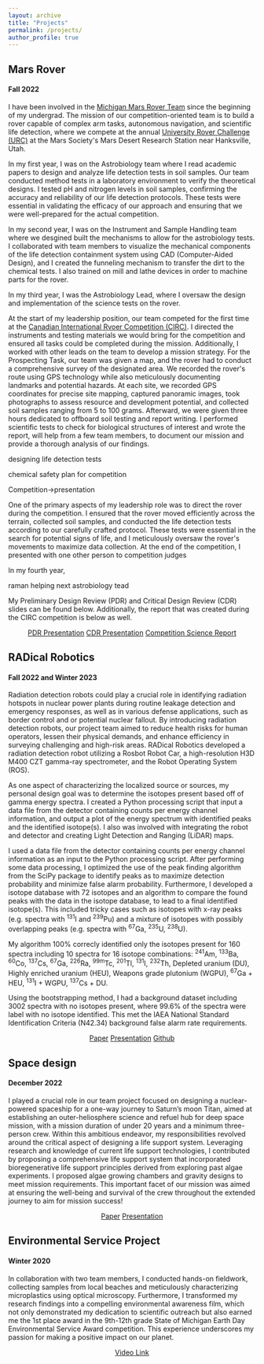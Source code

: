 ```yaml
---
layout: archive
title: "Projects"
permalink: /projects/
author_profile: true
---
```


## Mars Rover
#### Fall 2022 

I have been involved in the [Michigan Mars Rover Team](https://mrover.org) since the beginning of my undergrad. The mission of our competition-oriented team is to build a rover capable of complex arm tasks, autonomous navigation, and scientific life detection, where we compete at the annual [University Rover Challenge (URC)](https://urc.marssociety.org) at the Mars Society's Mars Desert Research Station near Hanksville, Utah.

In my first year, I was on the Astrobiology team where I read academic papers to design and analyze life detection tests in soil samples. Our team conducted method tests in a laboratory environment to verify the theoretical designs. I tested pH and nitrogen levels in soil samples, confirming the accuracy and reliability of our life detection protocols. These tests were essential in validating the efficacy of our approach and ensuring that we were well-prepared for the actual competition.

In my second year, I was on the Instrument and Sample Handling team where we desgined built the mechanisms to allow for the astrobiology tests. I collaborated with team members to visualize the mechanical components of the life detection containment system using CAD (Computer-Aided Design), and I created the funneling mechanism to transfer the dirt to the chemical tests. I also trained on mill and lathe devices in order to machine parts for the rover.

In my third year, I was the Astrobiology Lead, where I oversaw the design and implementation of the science tests on the rover. 

At the start of my leadership position, our team competed for the first time at the [Canadian International Rvoer Competition (CIRC)](https://circ.cstag.ca). I directed the instruments and testing materials we would bring for the competition and ensured all tasks could be completed during the mission. Additionally, I worked with other leads on the team to develop a mission strategy. For the Prospecting Task, our team was given a map, and the rover had to conduct a comprehensive survey of the designated area. We recorded the rover's route using GPS technology while also meticulously documenting landmarks and potential hazards. At each site, we recorded GPS coordinates for precise site mapping, captured panoramic images, took photographs to assess resource and development potential, and collected soil samples ranging from 5 to 100 grams. Afterward, we were given three hours dedicated to offboard soil testing and report writing. I performed scientific tests to check for biological structures of interest and wrote the report, will help from a few team members, to document our mission and provide a thorough analysis of our findings.



designing life detection tests



chemical safety plan for competition

Competition->presentation

One of the primary aspects of my leadership role was to direct the rover during the competition. I ensured that the rover moved efficiently across the terrain, collected soil samples, and conducted the life detection tests according to our carefully crafted protocol. These tests were essential in the search for potential signs of life, and I meticulously oversaw the rover's movements to maximize data collection. At the end of the competition, I presented with one other person to competition judges


In my fourth year, 

raman
helping next astrobiology tead

My Preliminary Design Review (PDR) and Critical Design Review (CDR) slides can be found below. Additionally, the report that was created during the CIRC competition is below as well.

<div markdown="0" align="center">
    <a href="../files/Astrobiology PDR" class="btn btn--info">PDR Presentation</a>
    <a href="../files/Astrobiology CDR" class="btn btn--info">CDR Presentation</a>
    <a href="../files/MROVER_Science_CIRC_Report.pdf" class="btn btn--info">Competition Science Report</a>
</div>

## RADical Robotics
#### Fall 2022 and Winter 2023

Radiation detection robots could play a crucial role in identifying radiation hotspots in nuclear power plants during routine leakage detection and emergency responses, as well as in various defense applications, such as border control and or potential nuclear fallout. By introducing radiation detection robots, our project team aimed to reduce health risks for human operators, lessen their physical demands, and enhance efficiency in surveying challenging and high-risk areas. RADical Robotics developed a radiation detection robot utilizing a Rosbot Robot Car, a high-resolution H3D M400 CZT gamma-ray spectrometer, and the Robot Operating System (ROS).

As one aspect of characterizing the localized source or sources, my personal design goal was to determine the isotopes present based off of gamma energy spectra. I created a Python processing script that input a data file from the detector containing counts per energy channel information, and output a plot of the energy spectrum with identified peaks and the identified isotope(s). I also was involved with integrating the robot and detector and creating Light Detection and Ranging (LiDAR) maps.

I used a data file from the detector containing counts per energy channel information as an input to the Python processing script. After performing some data processing, I optimized the use of the peak finding algorithm from the SciPy package to identify peaks as to maximize detection probability and minimize false alarm probability. Furthermore, I developed a isotope database with 72 isotopes and an algorithm to compare the found peaks with the data in the isotope database, to lead to a final identified isotope(s). This included tricky cases such as isotopes with x-ray peaks (e.g. spectra with <sup>131</sup>I and <sup>239</sup>Pu) and a mixture of isotopes with possibly overlapping peaks (e.g. spectra with <sup>67</sup>Ga, <sup>235</sup>U, <sup>238</sup>U).

My algorithm 100% correcly identified only the isotopes present for 160 spectra including 10 spectra for 16 isotope combinations: <sup>241</sup>Am, <sup>133</sup>Ba, <sup>60</sup>Co, <sup>137</sup>Cs, <sup>67</sup>Ga, <sup>226</sup>Ra, <sup>99m</sup>Tc, <sup>201</sup>Tl, <sup>131</sup>I, <sup>232</sup>Th, Depleted uranium (DU), Highly enriched uranium (HEU), Weapons grade plutonium (WGPU), <sup>67</sup>Ga + HEU, <sup>131</sup>I + WGPU, <sup>137</sup>Cs + DU.

Using the bootstrapping method, I had a background dataset including 3002 spectra with no isotopes present, where 99.6% of the spectra were label with no isotope identified. This met the IAEA National Standard Identification Criteria (N42.34) background false alarm rate requirements.


<div markdown="0" align="center">
    <a href="../files/Radical_Robotics_Final_Report.pdf" class="btn btn--info">Paper</a>
    <a href="../files/RadicalRobotics_FinalOralPresentation_Submission.pdf" class="btn btn--info">Presentation</a>
    <a href="https://github.com/EmRobotics/RadRobo" class="btn btn--info">Github</a>
</div>

## Space design
#### December 2022

I played a crucial role in our team project focused on designing a nuclear-powered spaceship for a one-way journey to Saturn’s moon Titan, aimed at establishing an outer-heliosphere science and refuel hub for deep space mission, with a mission duration of under 20 years and a minimum three-person crew. Within this ambitious endeavor, my responsibilities revolved around the critical aspect of designing a life support system. Leveraging research and knowledge of current life support technologies, I contributed by proposing a comprehensive life support system that incorporated bioregenerative life support principles derived from exploring past algae experiments. I proposed algae growing chambers and gravity designs to meet mission requirements. This important facet of our mission was aimed at ensuring the well-being and survival of the crew throughout the extended journey to aim for mission success!

<div markdown="0" align="center">
    <a href="../files/KOIOS Final Report.pdf" class="btn btn--info">Paper</a>
    <a href="../files/FINAL KOIOS Presentation.pdf" class="btn btn--info">Presentation</a>
</div>

## Environmental Service Project
#### Winter 2020

In collaboration with two team members, I conducted hands-on fieldwork, collecting samples from local beaches and meticulously characterizing microplastics using optical microscopy. Furthermore, I transformed my research findings into a compelling environmental awareness film, which not only demonstrated my dedication to scientific outreach but also earned me the 1st place award in the 9th-12th grade State of Michigan Earth Day Environmental Service Award competition. This experience underscores my passion for making a positive impact on our planet.

<div markdown="0" align="center">
    <a href="https://youtu.be/5LB4wFwrM1M" class="btn btn--info">Video Link</a>
</div>